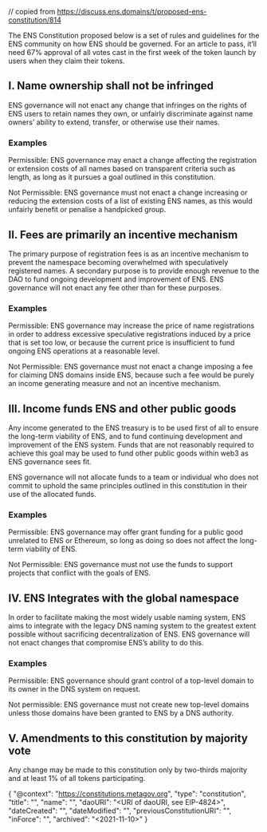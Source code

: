 // copied from https://discuss.ens.domains/t/proposed-ens-constitution/814

The ENS Constitution proposed below is a set of rules and guidelines for the ENS community on how ENS should be governed. For an article to pass, it’ll need 67% approval of all votes cast in the first week of the token launch by users when they claim their tokens.

## I. Name ownership shall not be infringed
ENS governance will not enact any change that infringes on the rights of ENS users to retain names they own, or unfairly discriminate against name owners’ ability to extend, transfer, or otherwise use their names.

### Examples

Permissible: ENS governance may enact a change affecting the registration or extension costs of all names based on transparent criteria such as length, as long as it pursues a goal outlined in this constitution.

Not Permissible: ENS governance must not enact a change increasing or reducing the extension costs of a list of existing ENS names, as this would unfairly benefit or penalise a handpicked group.

## II. Fees are primarily an incentive mechanism
The primary purpose of registration fees is as an incentive mechanism to prevent the namespace becoming overwhelmed with speculatively registered names. A secondary purpose is to provide enough revenue to the DAO to fund ongoing development and improvement of ENS. ENS governance will not enact any fee other than for these purposes.

### Examples

Permissible: ENS governance may increase the price of name registrations in order to address excessive speculative registrations induced by a price that is set too low, or because the current price is insufficient to fund ongoing ENS operations at a reasonable level.

Not Permissible: ENS governance must not enact a change imposing a fee for claiming DNS domains inside ENS, because such a fee would be purely an income generating measure and not an incentive mechanism.

## III. Income funds ENS and other public goods
Any income generated to the ENS treasury is to be used first of all to ensure the long-term viability of ENS, and to fund continuing development and improvement of the ENS system. Funds that are not reasonably required to achieve this goal may be used to fund other public goods within web3 as ENS governance sees fit.

ENS governance will not allocate funds to a team or individual who does not commit to uphold the same principles outlined in this constitution in their use of the allocated funds.

### Examples

Permissible: ENS governance may offer grant funding for a public good unrelated to ENS or Ethereum, so long as doing so does not affect the long-term viability of ENS.

Not Permissible: ENS governance must not use the funds to support projects that conflict with the goals of ENS.

## IV. ENS Integrates with the global namespace
In order to facilitate making the most widely usable naming system, ENS aims to integrate with the legacy DNS naming system to the greatest extent possible without sacrificing decentralization of ENS. ENS governance will not enact changes that compromise ENS’s ability to do this.

### Examples

Permissible: ENS governance should grant control of a top-level domain to its owner in the DNS system on request.

Not permissible: ENS governance must not create new top-level domains unless those domains have been granted to ENS by a DNS authority.

## V. Amendments to this constitution by majority vote
Any change may be made to this constitution only by two-thirds majority and at least 1% of all tokens participating.


{ 
  "@context": "https://constitutions.metagov.org",
  "type": "constitution",
  "title": "<Constitution of ENS DAO Ethereum Name Service>",
  "name": "<ENS DAO>",
  "daoURI": "<URI of daoURI, see EIP-4824>",
  "dateCreated": "<YYYY-MM-DD>",
  "dateModified": "<YYYY-MM-DD>",
  "previousConstitutionURI": "<URI>",
  "inForce": "<True>",
  "archived": "<2021-11-10>"
}
